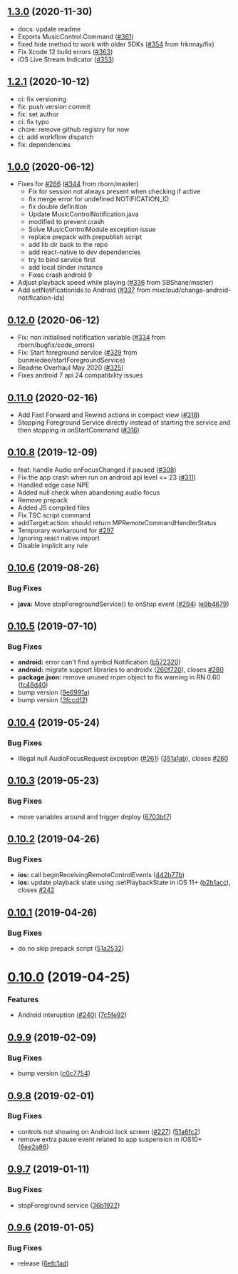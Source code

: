 ## [1.3.0](https://github.com/tanguyantoine/react-native-music-control/tree/f6ef12b9cdd858baff903c1433b56b0975208d2b) (2020-11-30)

- docs: update readme
- Exports MusicControl.Command ([#361](https://github.com/tanguyantoine/react-native-music-control/issues/361))
- fixed hide method to work with older SDKs ([#354](https://github.com/tanguyantoine/react-native-music-control/issues/354) from frknnay/fix)
- Fix Xcode 12 build errors ([#363](https://github.com/tanguyantoine/react-native-music-control/issues/363))
- iOS Live Stream Indicator ([#353](https://github.com/tanguyantoine/react-native-music-control/issues/353))

## [1.2.1](https://github.com/tanguyantoine/react-native-music-control/tree/99a623fd918565f03a3f4e061547e57427ad97a0) (2020-10-12)

- ci: fix versioning
- fix: push version commit
- fix: set author
- ci: fix typo
- chore: remove github registry for now
- ci: add workflow dispatch
- fix: dependencies

## [1.0.0](https://github.com/tanguyantoine/react-native-music-control/compare/release-2020-02-16...release-2020-06-12) (2020-06-12)

- Fixes for [#266](https://github.com/tanguyantoine/react-native-music-control/issues/266) ([#344](https://github.com/tanguyantoine/react-native-music-control/issues/344) from rborn/master)
  - Fix for session not always present when checking if active
  - fix merge error for undefined NOTIFICATION_ID
  - fix double definition
  - Update MusicControlNotification.java
  - modified to prevent crash
  - Solve MusicControlModule exception issue
  - replace prepack with prepublish script
  - add lib dir back to the repo
  - add react-native to dev dependencies
  - try to bind service first
  - add local binder instance
  - Fixes crash android 9
- Adjust playback speed while playing ([#336](https://github.com/tanguyantoine/react-native-music-control/issues/336) from SBShane/master)
- Add setNotificationIds to Android ([#337](https://github.com/tanguyantoine/react-native-music-control/issues/337) from mixcloud/change-android-notification-ids)

## [0.12.0](https://github.com/tanguyantoine/react-native-music-control/compare/release-2020-02-16...release-2020-06-12) (2020-06-12)

- Fix: non initialised notification variable ([#334](https://github.com/tanguyantoine/react-native-music-control/issues/334) from rborn/bugfix/code_errors)
- Fix: Start foreground service ([#329](https://github.com/tanguyantoine/react-native-music-control/issues/329) from bunmiedee/startForegroundService)
- Readme Overhaul May 2020 ([#325](https://github.com/tanguyantoine/react-native-music-control/issues/325))
- Fixes android 7 api 24 compatibility issues

## [0.11.0](https://github.com/tanguyantoine/react-native-music-control/compare/release-2019-12-10...release-2020-02-16) (2020-02-16)

- Add Fast Forward and Rewind actions in compact view ([#318](https://github.com/tanguyantoine/react-native-music-control/issues/318))
- Stopping Foreground Service directly instead of starting the service and then stopping in onStartCommand ([#316](https://github.com/tanguyantoine/react-native-music-control/issues/316))

## [0.10.8](https://github.com/tanguyantoine/react-native-music-control/compare/v0.10.6...release-2019-12-10) (2019-12-09)

- feat: handle Audio onFocusChanged if paused ([#308](https://github.com/tanguyantoine/react-native-music-control/issues/308))
- Fix the app crash when run on android api level <= 23 ([#311](https://github.com/tanguyantoine/react-native-music-control/issues/311))
- Handled edge case NPE
- Added null check when abandoning audio focus
- Remove prepack
- Added JS compiled files
- Fix TSC script command
- addTarget:action: should return MPRemoteCommandHandlerStatus
- Temporary workaround for [#297](https://github.com/tanguyantoine/react-native-music-control/issues/297)
- Ignoring react native import
- Disable implicit any rule

## [0.10.6](https://github.com/tanguyantoine/react-native-music-control/compare/v0.10.5...v0.10.6) (2019-08-26)

### Bug Fixes

* **java:** Move stopForegroundService() to onStop event ([#294](https://github.com/tanguyantoine/react-native-music-control/issues/294)) ([e9b4679](https://github.com/tanguyantoine/react-native-music-control/commit/e9b4679))

## [0.10.5](https://github.com/tanguyantoine/react-native-music-control/compare/v0.10.4...v0.10.5) (2019-07-10)

### Bug Fixes

* **android:** error can't find symbol Notification ([b572320](https://github.com/tanguyantoine/react-native-music-control/commit/b572320))
* **android:** migrate support libraries to androidx ([260f720](https://github.com/tanguyantoine/react-native-music-control/commit/260f720)), closes [#280](https://github.com/tanguyantoine/react-native-music-control/issues/280)
* **package.json:** remove unused rnpm object to fix warning in RN 0.60 ([fc48d40](https://github.com/tanguyantoine/react-native-music-control/commit/fc48d40))
* bump version ([9e6991a](https://github.com/tanguyantoine/react-native-music-control/commit/9e6991a))
* bump version ([3fccd12](https://github.com/tanguyantoine/react-native-music-control/commit/3fccd12))

## [0.10.4](https://github.com/tanguyantoine/react-native-music-control/compare/v0.10.3...v0.10.4) (2019-05-24)

### Bug Fixes

* Illegal null AudioFocusRequest exception  ([#261](https://github.com/tanguyantoine/react-native-music-control/issues/261)) ([351a1ab](https://github.com/tanguyantoine/react-native-music-control/commit/351a1ab)), closes [#260](https://github.com/tanguyantoine/react-native-music-control/issues/260)

## [0.10.3](https://github.com/tanguyantoine/react-native-music-control/compare/v0.10.2...v0.10.3) (2019-05-23)

### Bug Fixes

* move variables around and trigger deploy ([6703bf7](https://github.com/tanguyantoine/react-native-music-control/commit/6703bf7))

## [0.10.2](https://github.com/tanguyantoine/react-native-music-control/compare/v0.10.1...v0.10.2) (2019-04-26)

### Bug Fixes

* **ios:** call beginReceivingRemoteControlEvents ([442b77b](https://github.com/tanguyantoine/react-native-music-control/commit/442b77b))
* **ios:** update playback state using :setPlaybackState in iOS 11+ ([b2b1acc](https://github.com/tanguyantoine/react-native-music-control/commit/b2b1acc)), closes [#242](https://github.com/tanguyantoine/react-native-music-control/issues/242)

## [0.10.1](https://github.com/tanguyantoine/react-native-music-control/compare/v0.10.0...v0.10.1) (2019-04-26)

### Bug Fixes

* do no skip prepack script ([51a2532](https://github.com/tanguyantoine/react-native-music-control/commit/51a2532))

# [0.10.0](https://github.com/tanguyantoine/react-native-music-control/compare/v0.9.9...v0.10.0) (2019-04-25)

### Features

* Android interuption ([#240](https://github.com/tanguyantoine/react-native-music-control/issues/240)) ([7c5fe92](https://github.com/tanguyantoine/react-native-music-control/commit/7c5fe92))

## [0.9.9](https://github.com/tanguyantoine/react-native-music-control/compare/v0.9.8...v0.9.9) (2019-02-09)

### Bug Fixes

* bump version ([c0c7754](https://github.com/tanguyantoine/react-native-music-control/commit/c0c7754))

## [0.9.8](https://github.com/tanguyantoine/react-native-music-control/compare/v0.9.7...v0.9.8) (2019-02-01)

### Bug Fixes

* controls not showing on Android lock screen ([#227](https://github.com/tanguyantoine/react-native-music-control/issues/227)) ([51a6fc2](https://github.com/tanguyantoine/react-native-music-control/commit/51a6fc2))
* remove extra pause event related to app suspension in IOS10+ ([6ee2a86](https://github.com/tanguyantoine/react-native-music-control/commit/6ee2a86))

## [0.9.7](https://github.com/tanguyantoine/react-native-music-control/compare/v0.9.6...v0.9.7) (2019-01-11)

### Bug Fixes

* stopForeground service ([36b1922](https://github.com/tanguyantoine/react-native-music-control/commit/36b1922))

## [0.9.6](https://github.com/tanguyantoine/react-native-music-control/compare/v0.9.5...v0.9.6) (2019-01-05)

### Bug Fixes

* release ([6efc1ad](https://github.com/tanguyantoine/react-native-music-control/commit/6efc1ad))
